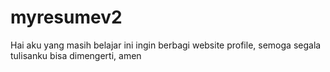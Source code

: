 # myresumev2
Hai aku yang masih belajar ini ingin berbagi website profile, semoga segala tulisanku bisa dimengerti, amen